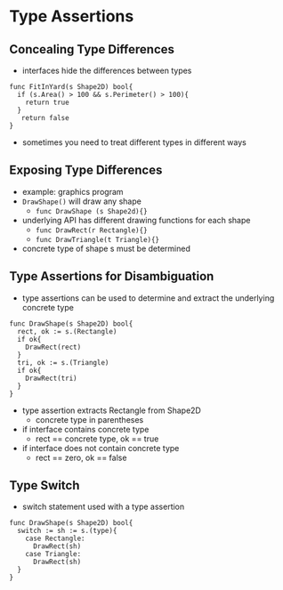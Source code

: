 # Type Assertions

## Concealing Type Differences

- interfaces hide the differences between types

```golang
func FitInYard(s Shape2D) bool{
  if (s.Area() > 100 && s.Perimeter() > 100){
    return true
  }
   return false
}
```

- sometimes you need to treat different types in different ways

## Exposing Type Differences

- example: graphics program
- `DrawShape()` will draw any shape
  - `func DrawShape (s Shape2d){}`
- underlying API has different drawing functions for each shape
  - `func DrawRect(r Rectangle){}`
  - `func DrawTriangle(t Triangle){}`
- concrete type of shape s must be determined

## Type Assertions for Disambiguation

- type assertions can be used to determine and extract the underlying concrete type

```golang
func DrawShape(s Shape2D) bool{
  rect, ok := s.(Rectangle)
  if ok{
    DrawRect(rect)
  }
  tri, ok := s.(Triangle)
  if ok{
    DrawRect(tri)
  }
}
```

- type assertion extracts Rectangle from Shape2D
  - concrete type in parentheses
- if interface contains concrete type
  - rect == concrete type, ok == true
- if interface does not contain concrete type
  - rect == zero, ok == false


## Type Switch

- switch statement used with a type assertion

```golang
func DrawShape(s Shape2D) bool{
  switch := sh := s.(type){
    case Rectangle:
      DrawRect(sh)
    case Triangle:
      DrawRect(sh)
  }
}
```
